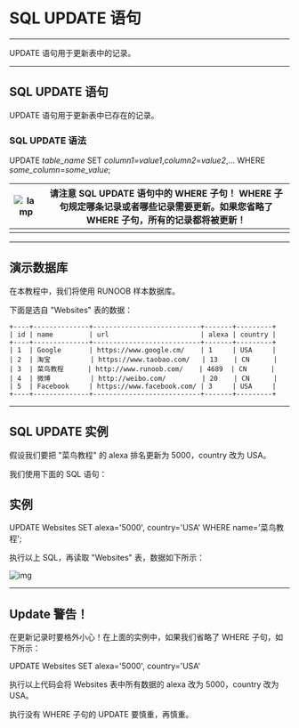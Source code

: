 # SQL UPDATE 语句

------

UPDATE 语句用于更新表中的记录。

------

## SQL UPDATE 语句

UPDATE 语句用于更新表中已存在的记录。

### SQL UPDATE 语法

UPDATE *table_name*
SET *column1*=*value1*,*column2*=*value2*,...
WHERE *some_column*=*some_value*;



| ![lamp](https://www.runoob.com/images/lamp.jpg) | **请注意 SQL UPDATE 语句中的 WHERE 子句！** WHERE 子句规定哪条记录或者哪些记录需要更新。如果您省略了 WHERE 子句，所有的记录都将被更新！ |
| ----------------------------------------------- | ------------------------------------------------------------ |
|                                                 |                                                              |



------

## 演示数据库

在本教程中，我们将使用 RUNOOB 样本数据库。

下面是选自 "Websites" 表的数据：

```
+----+--------------+---------------------------+-------+---------+
| id | name         | url                       | alexa | country |
+----+--------------+---------------------------+-------+---------+
| 1  | Google       | https://www.google.cm/    | 1     | USA     |
| 2  | 淘宝          | https://www.taobao.com/   | 13    | CN      |
| 3  | 菜鸟教程      | http://www.runoob.com/    | 4689  | CN      |
| 4  | 微博          | http://weibo.com/         | 20    | CN      |
| 5  | Facebook     | https://www.facebook.com/ | 3     | USA     |
+----+--------------+---------------------------+-------+---------+
```



------

## SQL UPDATE 实例

假设我们要把 "菜鸟教程" 的 alexa 排名更新为 5000，country 改为 USA。

我们使用下面的 SQL 语句：

## 实例

UPDATE Websites  SET alexa='5000', country='USA'  WHERE name='菜鸟教程';

执行以上 SQL，再读取 "Websites" 表，数据如下所示：

![img](https://www.runoob.com/wp-content/uploads/2013/09/update1.jpg)



------

## Update 警告！

在更新记录时要格外小心！在上面的实例中，如果我们省略了 WHERE 子句，如下所示：

UPDATE Websites
SET alexa='5000', country='USA'

执行以上代码会将 Websites 表中所有数据的 alexa 改为 5000，country 改为 USA。

执行没有 WHERE 子句的 UPDATE 要慎重，再慎重。